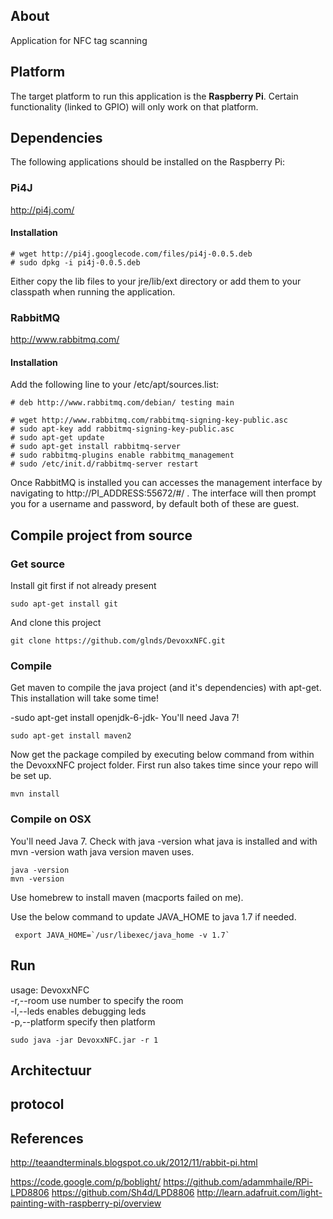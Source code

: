 ## About
Application for NFC tag scanning

## Platform

The target platform to run this application is the **Raspberry Pi**. Certain functionality (linked to GPIO) will only work on that platform.

## Dependencies
The following applications should be installed on the Raspberry Pi:

### Pi4J
http://pi4j.com/<br />

#### Installation
    # wget http://pi4j.googlecode.com/files/pi4j-0.0.5.deb
    # sudo dpkg -i pi4j-0.0.5.deb

Either copy the lib files to your jre/lib/ext directory or add them to your classpath when running the application.

### RabbitMQ
http://www.rabbitmq.com/

#### Installation

Add the following line to your /etc/apt/sources.list:
<pre><code># deb http://www.rabbitmq.com/debian/ testing main</code></pre>
    # wget http://www.rabbitmq.com/rabbitmq-signing-key-public.asc
    # sudo apt-key add rabbitmq-signing-key-public.asc
    # sudo apt-get update
    # sudo apt-get install rabbitmq-server
    # sudo rabbitmq-plugins enable rabbitmq_management
	# sudo /etc/init.d/rabbitmq-server restart 

Once RabbitMQ is installed you can accesses the management interface by navigating to http://PI_ADDRESS:55672/#/ .
The interface will then prompt you for a username and password, by default both of these are guest.


## Compile project from source

### Get source

Install git first if not already present

    sudo apt-get install git

And clone this project

    git clone https://github.com/glnds/DevoxxNFC.git

### Compile

Get maven to compile the java project (and it's dependencies) with apt-get. This installation will take some time!

-sudo apt-get install openjdk-6-jdk- You'll need Java 7! 
    
    sudo apt-get install maven2
    
Now get the package compiled by executing below command from within the DevoxxNFC project folder. 
First run also takes time since your repo will be set up. 
    
    mvn install
    
### Compile on OSX

You'll need Java 7. Check with java -version what java is installed and with mvn -version wath java version maven uses. 

    java -version
    mvn -version
    
Use homebrew to install maven (macports failed on me).

Use the below command to update JAVA_HOME to java 1.7 if needed.

     export JAVA_HOME=`/usr/libexec/java_home -v 1.7`
   
## Run ##

usage: DevoxxNFC<br />
 -r,--room <number>     use number to specify the room<br />
 -l,--leds              enables debugging leds<br />
 -p,--platform <name>   specify then platform

    sudo java -jar DevoxxNFC.jar -r 1

 
## Architectuur

## protocol

## References
http://teaandterminals.blogspot.co.uk/2012/11/rabbit-pi.html

https://code.google.com/p/boblight/
https://github.com/adammhaile/RPi-LPD8806
https://github.com/Sh4d/LPD8806
http://learn.adafruit.com/light-painting-with-raspberry-pi/overview

